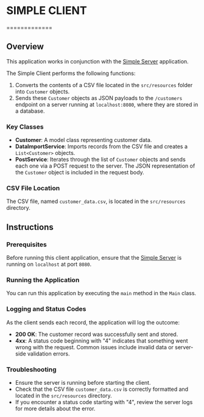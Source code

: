 # SIMPLE CLIENT
=============

## Overview

This application works in conjunction with the [Simple Server](https://github.com/JeffW12345/simple_server) application.

The Simple Client performs the following functions:

1. Converts the contents of a CSV file located in the `src/resources` folder into `Customer` objects.
2. Sends these `Customer` objects as JSON payloads to the `/customers` endpoint on a server running at `localhost:8080`, where they are stored in a database.

### Key Classes

- **Customer**: A model class representing customer data.
- **DataImportService**: Imports records from the CSV file and creates a `List<Customer>` objects.
- **PostService**: Iterates through the list of `Customer` objects and sends each one via a POST request to the server. The JSON representation of the `Customer` object is included in the request body.

### CSV File Location

The CSV file, named `customer_data.csv`, is located in the `src/resources` directory.

## Instructions

### Prerequisites

Before running this client application, ensure that the [Simple Server](https://github.com/JeffW12345/simple_server) is running on `localhost` at port `8080`.

### Running the Application

You can run this application by executing the `main` method in the `Main` class.

### Logging and Status Codes

As the client sends each record, the application will log the outcome:

- **200 OK**: The customer record was successfully sent and stored.
- **4xx**: A status code beginning with "4" indicates that something went wrong with the request. Common issues include invalid data or server-side validation errors.

### Troubleshooting

- Ensure the server is running before starting the client.
- Check that the CSV file `customer_data.csv` is correctly formatted and located in the `src/resources` directory.
- If you encounter a status code starting with "4", review the server logs for more details about the error.

